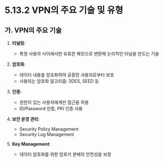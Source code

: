 # 5.13.2 VPN의 주요 기술 및 유형

## 가. VPN의 주요 기술
1. **터널링**:
   - 특정 사용자 사이에서만 유효한 패킷으로 변환해 논리적인 터널을 만드는 기술

2. **암호화**:
   - 데이터 내용을 암호화하여 공중망 사용자로부터 보호
   - 사용되는 암호화 알고리즘: 3DES, SEED 등

3. **인증**:
   - 권한이 있는 사용자에게만 접근을 허용
   - ID/Password 인증, PKI 인증 사용

4. **보안 운영 관리**:
   - Security Policy Management
   - Security Log Management

5. **Key Management**:
   - 데이터 암호화를 위한 암호키 분배의 안전성을 보장
